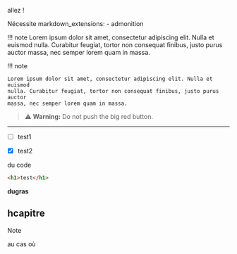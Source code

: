 allez !

Nécessite markdown_extensions:   - admonition






!!! note
    Lorem ipsum dolor sit amet, consectetur adipiscing elit. Nulla et euismod
    nulla. Curabitur feugiat, tortor non consequat finibus, justo purus auctor
    massa, nec semper lorem quam in massa.

!!! note

    Lorem ipsum dolor sit amet, consectetur adipiscing elit. Nulla et euismod
    nulla. Curabitur feugiat, tortor non consequat finibus, justo purus auctor
    massa, nec semper lorem quam in massa.

> :warning: **Warning:** Do not push the big red button.


<hr>

- [ ] test1
- [x] test2


du code

```html
<h1>test</h1>
```

**dugras**

## hcapitre

> [!NOTE]
> au cas où
